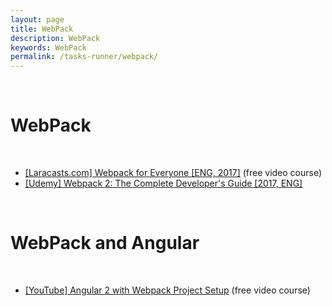 ```yaml
---
layout: page
title: WebPack
description: WebPack
keywords: WebPack
permalink: /tasks-runner/webpack/
---
```


<br/>

# WebPack

<br/>

<ul>
    <li><a href="/tasks-runner/webpack/webpack-for-everyone/">[Laracasts.com] Webpack for Everyone [ENG, 2017]</a> (free video course)</li>
    <li><a href="/tasks-runner/webpack/webpack-2-the-complete-developers-guide/">[Udemy] Webpack 2: The Complete Developer's Guide [2017, ENG]</a></li>
</ul>

<br/>

# WebPack and Angular

<br/>

<ul>
    <li><a href="/tasks-runner/webpack/angular-2-with-webpack/">[YouTube] Angular 2 with Webpack Project Setup</a> (free video course)</li>
</ul>
